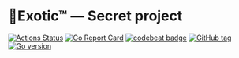 # 🌴Exotic™ — Secret project

[![Actions Status](https://github.com/JulienBreux/exotic/workflows/go/badge.svg)](https://github.com/JulienBreux/exotic/actions)
[![Go Report Card](https://goreportcard.com/badge/github.com/JulienBreux/exotic)](https://goreportcard.com/report/github.com/JulienBreux/exotic)
[![codebeat badge](https://codebeat.co/badges/9f9ddace-4fb5-476b-b1e7-d38aaa7918d0)](https://codebeat.co/projects/github-com-julienbreux-exotic-master)
[![GitHub tag](https://img.shields.io/github/tag/JulienBreux/exotic.svg)](Tag)
[![Go version](https://img.shields.io/github/go-mod/go-version/JulienBreux/exotic)](https://golang.org/dl/#stable)
